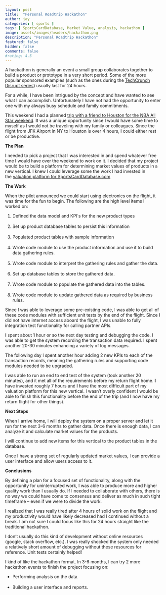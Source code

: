 ```yaml
---
layout: post
title:  "Personal Roadtrip Hackathon"
author: jay
categories: [ sports ]
tags: [ SportsCardDatabase, Market Value, analysis, hackathon ]
image: assets/images/headers/hackathon.png
description: "Personal Roadtrip Hackathon"
featured: false
hidden: false
comments: false
#rating: 4.5
---
```


 <p >A hackathon is generally an event a small group collaborates together to build a product or prototype in a very short period. Some of the more popular sponsored examples (such as the ones during the&nbsp;<a  href="http://techcrunch.com/events/disrupt-ny-2013/startup-battlefield/">TechCrunch Disrupt series</a>) usually last for 24 hours.&nbsp;</p>
<p >For a while, I have been intrigued by the concept and have wanted to see what I can accomplish. Unfortunately I have not had the opportunity to enter one with my always busy schedule and family commitments.&nbsp;</p>
<p >This weekend I had a planned&nbsp;<a  href="/2013-nba-all-star-weekend/">trip with a friend to Houston for the NBA All Star weekend</a>. It was a unique opportunity since I would have some time to myself as I would not be traveling with my family or colleagues. Since the flight from JFK Airport in NY to Houston is over 4 hours, I could either rest or be productive.</p>
<p ><strong style="margin: 0px; padding: 0px;">The Plan</strong></p>
<p >I needed to pick a project that I was interested in and spend whatever free time I would have over the weekend to work on it. I decided that my project would be to build a platform for determining market values of products in a new vertical. I knew I could leverage some the work I had invested in the&nbsp;<a  href="/building_valuation_platform/" target="_blank">valuation platform for SportsCardDatabase.com</a>.</p>
<p ><strong style="margin: 0px; padding: 0px;">The Work</strong></p>
<p >When the pilot announced we could start using electronics on the flight, it was time for the fun to begin. The following are the high level items I worked on:</p>
<ol>
<li>Defined the data model and KPI's for the new product types&nbsp;<br style="margin: 0px; padding: 0px;" /><br style="margin: 0px; padding: 0px;" /></li>
<li>Set up product database tables to persist this information<br style="margin: 0px; padding: 0px;" /><br style="margin: 0px; padding: 0px;" /></li>
<li>Populated product tables with sample information<br style="margin: 0px; padding: 0px;" /><br style="margin: 0px; padding: 0px;" /></li>
<li>Wrote code module to use the product information and use it to build data gathering rules.<br style="margin: 0px; padding: 0px;" /><br style="margin: 0px; padding: 0px;" /></li>
<li>Wrote code module to interpret the gathering rules and gather the data.<br style="margin: 0px; padding: 0px;" /><br style="margin: 0px; padding: 0px;" /></li>
<li>Set up database tables to store the gathered data.<br style="margin: 0px; padding: 0px;" /><br style="margin: 0px; padding: 0px;" /></li>
<li>Wrote code module to populate the gathered data into the tables.<br style="margin: 0px; padding: 0px;" /><br style="margin: 0px; padding: 0px;" /></li>
<li>Wrote code module to update gathered data as required by business rules.</li>
</ol>
<p >Since I was able to leverage some pre-existing code, I was able to get all of these code modules with sufficient unit tests by the end of the flight. Since I did not have internet access aboard the flight, I was unable to fully integration test functionality for calling partner APIs.</p>
<p >I spent about 1 hour or so the next day testing and debugging the code. I was able to get the system recording the transaction data required. I spent another 20-30 minutes enhancing a variety of log messages.</p>
<p >The following day I spent another hour adding 2 new KPIs to each of the transaction records, meaning the gathering rules and supporting code modules needed to be upgraded.</p>
<p >I was able to run an end to end test of the system (took another 20 minutes), and it met all of the requirements before my return flight home. I have invested roughly 7 hours and I have the most difficult part of my valuation platform for this new vertical. I wasn&rsquo;t overly confident I would be able to finish this functionality before the end of the trip (and I now have my return flight for other things).</p>
<p ><strong style="margin: 0px; padding: 0px;">Next Steps</strong></p>
<p >When I arrive home, I will deploy the system on a proper server and let it run for the next 3-6 months to gather data. Once there is enough data, I can analyze it and calculate market values for the products.</p>
<p >I will continue to add new items for this vertical to the product tables in the database.&nbsp;</p>
<p >Once I have a strong set of regularly updated market values, I can provide a user interface and allow users access to it.</p>
<p ><strong style="margin: 0px; padding: 0px;">Conclusions</strong></p>
<p >By defining a plan for a focused set of functionality, along with the opportunity for uninterrupted work, I was able to produce more and higher quality work than I usually do. If I needed to collaborate with others, there is no way we could have come to consensus and deliver as much in such tight timeframe &ndash; even if we were to divide the work.&nbsp;</p>
<p >I realized that I was really tired after 4 hours of solid work on the flight and my productivity would have likely decreased had I continued without a break. I am not sure I could focus like this for 24 hours straight like the traditional hackathon.</p>
<p >I don&rsquo;t usually do this kind of development without online resources (google, stack overflow, etc.). I was really shocked the system only needed a relatively short amount of debugging without these resources for reference. Unit tests certainly helped!</p>
<p >I kind of like the hackathon format. In 3-6 months, I can try 2 more hackathon events to finish the project focusing on:</p>
<ul>
<li>Performing analysis on the data.<br style="margin: 0px; padding: 0px;" /><br style="margin: 0px; padding: 0px;" /></li>
<li>Building a user interface and reports.</li>
</ul>